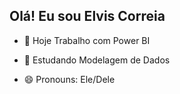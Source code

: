 ## Olá! Eu sou Elvis Correia

- 🔭 Hoje Trabalho com Power BI
- 🌱 Estudando Modelagem de Dados
- 😄 Pronouns: Ele/Dele

  <div>
    <a href="https://github.com/elviscorreia-bi">
      <img height="180em" src"https://github-readme-stats.vercel.app/api?username=elviscorreia-bi&show_icons=true&theme=dracula&include_all_commits=true&count_private=true"/>
  </div>
  
